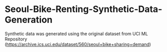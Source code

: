 # Seoul-Bike-Renting-Synthetic-Data-Generation
Synthetic data was generated using the original dataset from UCI ML Repository (https://archive.ics.uci.edu/dataset/560/seoul+bike+sharing+demand)
